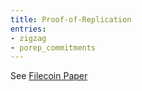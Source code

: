 ```yaml
---
title: Proof-of-Replication
entries:
- zigzag
- porep_commitments
---
```


See [Filecoin Paper](https://filecoin.io/filecoin.pdf)
